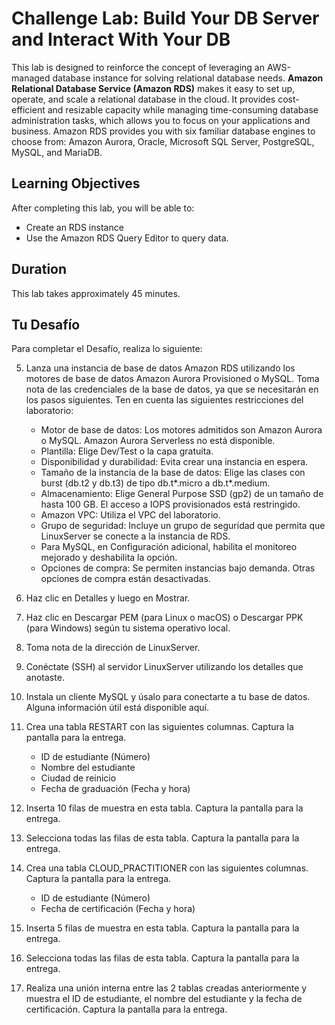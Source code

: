 # Challenge Lab: Build Your DB Server and Interact With Your DB

This lab is designed to reinforce the concept of leveraging an AWS-managed database instance for solving relational database needs. **Amazon Relational Database Service (Amazon RDS)** makes it easy to set up, operate, and scale a relational database in the cloud. It provides cost-efficient and resizable capacity while managing time-consuming database administration tasks, which allows you to focus on your applications and business. Amazon RDS provides you with six familiar database engines to choose from: Amazon Aurora, Oracle, Microsoft SQL Server, PostgreSQL, MySQL, and MariaDB.

## Learning Objectives

After completing this lab, you will be able to:
- Create an RDS instance
- Use the Amazon RDS Query Editor to query data.

## Duration

This lab takes approximately 45 minutes.


## Tu Desafío
Para completar el Desafío, realiza lo siguiente:

5. Lanza una instancia de base de datos Amazon RDS utilizando los motores de base de datos Amazon Aurora Provisioned o MySQL. Toma nota de las credenciales de la base de datos, ya que se necesitarán en los pasos siguientes. Ten en cuenta las siguientes restricciones del laboratorio:
      - Motor de base de datos: Los motores admitidos son Amazon Aurora o MySQL. Amazon Aurora Serverless no está disponible.
      - Plantilla: Elige Dev/Test o la capa gratuita.
      - Disponibilidad y durabilidad: Evita crear una instancia en espera.
      - Tamaño de la instancia de la base de datos: Elige las clases con burst (db.t2 y db.t3) de tipo db.t*.micro a db.t*.medium.
      - Almacenamiento: Elige General Purpose SSD (gp2) de un tamaño de hasta 100 GB. El acceso a IOPS provisionados está restringido.
      - Amazon VPC: Utiliza el VPC del laboratorio.
      - Grupo de seguridad: Incluye un grupo de seguridad que permita que LinuxServer se conecte a la instancia de RDS.
      - Para MySQL, en Configuración adicional, habilita el monitoreo mejorado y deshabilita la opción.
      - Opciones de compra: Se permiten instancias bajo demanda. Otras opciones de compra están desactivadas.

6. Haz clic en Detalles y luego en Mostrar.
7. Haz clic en Descargar PEM (para Linux o macOS) o Descargar PPK (para Windows) según tu sistema operativo local.
8. Toma nota de la dirección de LinuxServer.
9. Conéctate (SSH) al servidor LinuxServer utilizando los detalles que anotaste.
10. Instala un cliente MySQL y úsalo para conectarte a tu base de datos. Alguna información útil está disponible aquí.
11. Crea una tabla RESTART con las siguientes columnas. Captura la pantalla para la entrega.
      - ID de estudiante (Número)
      - Nombre del estudiante
      - Ciudad de reinicio
      - Fecha de graduación (Fecha y hora)
  
12. Inserta 10 filas de muestra en esta tabla. Captura la pantalla para la entrega.
13. Selecciona todas las filas de esta tabla. Captura la pantalla para la entrega.
14. Crea una tabla CLOUD_PRACTITIONER con las siguientes columnas. Captura la pantalla para la entrega.
      - ID de estudiante (Número)
      - Fecha de certificación (Fecha y hora)
  
15. Inserta 5 filas de muestra en esta tabla. Captura la pantalla para la entrega.
16. Selecciona todas las filas de esta tabla. Captura la pantalla para la entrega.
17. Realiza una unión interna entre las 2 tablas creadas anteriormente y muestra el ID de estudiante, el nombre del estudiante y la fecha de certificación. Captura la pantalla para la entrega.
